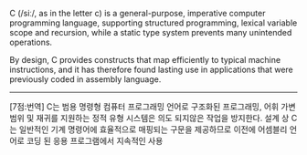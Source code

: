 C (/siː/, as in the letter c) is a general-purpose, imperative computer programming language, supporting structured programming, lexical variable scope and recursion, while a static type system prevents many unintended operations.

By design, C provides constructs that map efficiently to typical machine instructions, and it has therefore found lasting use in applications that were previously coded in assembly language. 

*  *  *
[7점:번역]
C는 범용 명령형 컴퓨터 프로그래밍 언어로 구조화된 프로그래밍, 어휘 가변 범위 및 재귀를 지원하는 정적 유형 시스템은 의도 되지않은 작업을 방지한다. 설계 상 C는 일반적인 기계 명령어에 효율적으로 매핑되는 구문을 제공하므로 이전에 어셈블리 언어로 코딩 된 응용 프로그램에서 지속적인 사용

